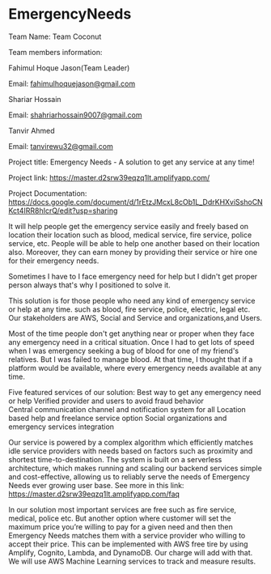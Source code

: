 # EmergencyNeeds
Team Name: Team Coconut

Team members information: 

Fahimul Hoque Jason(Team Leader)

Email: fahimulhoquejason@gmail.com

Shariar Hossain

Email: shahriarhossain9007@gmail.com

Tanvir Ahmed

Email: tanvirewu32@gmail.com 



Project title: Emergency Needs - A solution to get any service at any time!

Project link:  https://master.d2srw39eqzq1lt.amplifyapp.com/

Project Documentation: https://docs.google.com/document/d/1rEtzJMcxL8cOb1L_DdrKHXviSshoCNKct4IRR8hIcrQ/edit?usp=sharing


It will help people get the emergency service easily and freely based on location their location such as blood, medical service, fire service, police service, etc. People will be able to help one another based on their location also. Moreover, they can earn money by providing their service or hire one for their emergency needs.



Sometimes I have to I face emergency need for help but I didn't get proper person always that's why I positioned to solve it.

This solution is for those people who need any kind of emergency service or help at any time. such as blood, fire service, police, electric, legal etc. Our stakeholders are AWS, Social and Service and  organizations,and Users.


Most of the time  people don't get anything near or proper when they face any emergency need in a critical situation.
Once I had to get lots of speed when I was emergency seeking a bug of blood for one of my friend's relatives. But I was failed to manage blood. At that time, I thought that if a platform would be available, where every emergency needs available at any time.



Five featured services of our solution:
Best way to get any emergency need or help
Verified provider and users to avoid fraud behavior  
Central communication channel and notification system for all
Location based help and freelance service option
Social organizations and emergency services integration

Our service is powered by a complex algorithm which efficiently matches idle service providers with needs based on factors such as proximity and shortest time-to-destination. The system is built on a serverless architecture, which makes running and scaling our backend services simple and cost-effective, allowing us to reliably serve the needs of Emergency Needs ever growing user base.
See more in this link:
https://master.d2srw39eqzq1lt.amplifyapp.com/faq


In our solution most important services are free such as fire service, medical, police etc. 
But another option where customer will set the maximum price you’re willing to pay for a given need and then then Emergency Needs matches them with a service provider who willing to accept their price. 
This can be implemented with AWS free tire by using Amplify, Cognito, Lambda, and DynamoDB.
Our charge will add with that.
We will use AWS Machine Learning  services to track and measure results.

